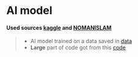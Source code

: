 # AI model
#### Used sources [kaggle]("https://www.kaggle.com") and [NOMANISLAM]("https://www.kaggle.com/nomanislam")
>- AI model trained on a data saved in [data]("https://www.kaggle.com/datasets/nomanislam/kidnappingdatset") 
>- **Large** part of code got from this [code]("https://www.kaggle.com/code/nomanislam/using-deep-learning-on-kidnapping-dataset")

